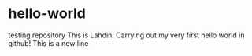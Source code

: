 # hello-world
testing repository
This is Lahdin. Carrying out my very first hello world in github! 
This is a new line
